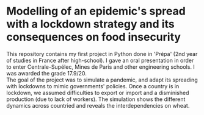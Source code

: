 # Modelling of an epidemic's spread with a lockdown strategy and its consequences on food insecurity
This repository contains my first project in Python done in 'Prépa' (2nd year of studies in France after high-school). I gave an oral presentation in order to enter Centrale-Supélec, Mines de Paris and other engineering schools. I was awarded the grade 17.9/20. 
\
The goal of the project was to simulate a pandemic, and adapt its spreading with lockdowns to mimic governments' policies. Once a country is in lockdown, we assumed difficulties to export or import and a disminished production (due to lack of workers). The simulation shows the different dynamics across countried and reveals the interdependencies on wheat. 
